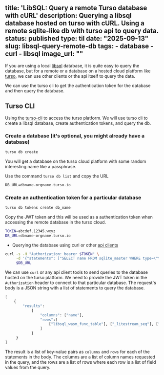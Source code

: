 title: 'LibSQL: Query a remote Turso database with cURL'
description: Querying a libsql database hosted on turso with cURL. Using a remote sqlite-like db with turso api to query data.
status: published
type: til
date: "2025-09-13"
slug: libsql-query-remote-db
tags:
    - database
    - curl
    - libsql
image_url: ""
---

If you are using a local [libsql](https://turso.tech/libsql) database, it is quite easy to query the database, but for a remote or a database on a hosted cloud platform like [turso](https://turso.tech/), we can use other clients or the api itself to query the data.

We can use the turso cli to get the authentication token for the database and then query the database.

## Turso CLI

Using the [turso-cli](https://docs.turso.tech/reference/turso-cli) to access the turso platform. We will use turso cli to create a libsql database, create authentication tokens, and query the db.

### Create a database (it's optional, you might already have a database)

```bash
turso db create
```

You will get a database on the turso cloud platform with some random interesting name like a passphrase.

Use the command `turso db list` and copy the URL

```graphql
DB_URL=dbname-orgname.turso.io
```

### Create an authentication token for a particular database

```bash
turso db tokens create db_name
```

Copy the JWT token and this will be used as a authentication token when accessing the remote database in the turso cloud.

```bash
TOKEN=abcdef.12345.wxyz
DB_URL=dbname-orgname.turso.io
```

* Querying the database using curl or other [api clients](https://docs.turso.tech/libsql/client-access)
    

```bash
curl -s -H "Authorization: bearer $TOKEN" \
     -d '{"statements": ["SELECT name FROM sqlite_master WHERE type=\"table\";"]}' \
     $DB_URL
```

We can use `curl` or any api client tools to send queries to the database hosted on the turso platform. We need to provide the JWT token in the `Authorization` header to connect to that particular database. The request's body is a JSON string with a list of statements to query the database.

```graphql
[
    {
        "results":
            {
                "columns": ["name"],
                "rows":[
                    ["libsql_wasm_func_table"], ["_litestream_seq"], ["_litestream_lock"], ["sqlite_sequence"], ["user"]
                ]
            }
     }
]
```

The result is a list of key-value pairs as `columns` and `rows` for each of the statements in the body. The columns are a list of column names requested in the query, and the rows are a list of rows where each row is a list of field values from the query.
